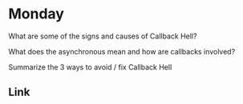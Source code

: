 # Monday
What are some of the signs and causes of Callback Hell?
>

What does the asynchronous mean and how are callbacks involved?
>

Summarize the 3 ways to avoid / fix Callback Hell
>

## Link